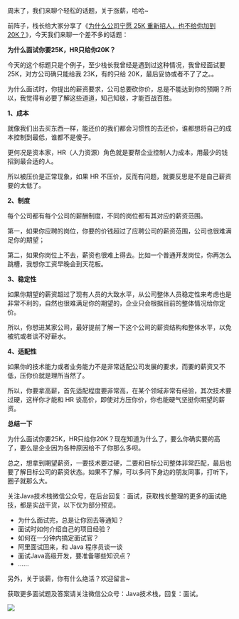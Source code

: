 周末了，我们来聊个轻松的话题，关于涨薪，哈哈~

前阵子，栈长给大家分享了《[为什么公司宁愿 25K 重新招人，也不给你加到 20K？](https://mp.weixin.qq.com/s/LqLomUfxFQod0bGLZSERrg)》，今天我们来聊一个差不多的话题：

**为什么面试你要25K，HR只给你20K？**

今天的这个标题只是个例子，至少栈长我曾经是遇到过这种情况，我曾经面试要 25K，对方公司确只能给我 23K，有的只给 20K，最后妥协或者不了了之。。

为什么面试时，你提出的薪资要求，公司总要砍你价，总是不能达到你的预期？所以，我觉得有必要了解这些道道，知己知彼，才能百战百胜。

**1、成本**

就像我们出去买东西一样，能还价的我们都会习惯性的去还价，谁都想将自己的成本控制到最低，谁都不是傻子。

更何况是资本家，HR（人力资源）角色就是要帮企业控制人力成本，用最少的钱招到最合适的人。

所以被压价是正常现象，如果 HR 不压价，反而有问题，就要反思是不是自己薪资要的太低了。

**2、制度**

每个公司都有每个公司的薪酬制度，不同的岗位都有其对应的薪资范围。

第一，如果你应聘的岗位，你要的价钱超过了应聘公司的薪资范围，公司也很难满足你的期望；

第二，如果你岗位上不去，薪资也很难上得去。比如一个普通开发岗位，你再怎么跳槽，我想你工资早晚会到天花板。

**3、稳定性**

如果你期望的薪资超过了现有人员的大致水平，从公司整体人员稳定性来考虑也是非常不利的，自然也很难满足你的期望的，企业只会根据目前的整体情况给你定价。

所以，你想进某家公司，最好提前了解一下这个公司的薪资结构和整体水平，以免被坑或者谈不好薪水。

**4、适配性**

如果你的技术能力或者业务能力不是非常适配公司发展的要求，而要的薪资又不低，压你价就是理所当然了。

所以，你要拿高薪，首先适配程度要非常高，在某个领域非常有经验，其次技术要过硬，这样你才能和 HR 谈高价，即使对方压你价，你也能硬气坚挺你期望的薪资。

**总结一下**

为什么面试你要25K，HR只给你20K？现在知道为什么了，要么你确实要的高了，要么是企业因为各种原因给不了你那么多呗。

总之，想拿到期望薪资，一要技术要过硬，二要和目标公司整体非常匹配，最后也要了解目标公司的薪资状态。如果不了解，可以多问下身边的朋友同事，打听下，圈子就那么大。

关注Java技术栈微信公众号，在后台回复：面试，获取栈长整理的更多的面试绝技，都是实战干货，以下仅为部分预览。

- 为什么面试完，总是让你回去等通知？
- 面试时如何介绍自己的项目经验？
- 如何在一分钟内搞定面试官？
- 阿里面试回来，和 Java 程序员谈一谈
- 面试Java高级开发，要准备哪些知识点？
- ……

另外，关于谈薪，你有什么绝活？欢迎留言~

获取更多面试题及答案请关注微信公众号：Java技术栈，回复：面试。

![](http://img.javastack.cn/javastack.png)
